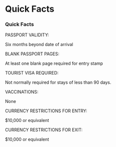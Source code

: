# Quick Facts

### Quick Facts

PASSPORT VALIDITY:

Six months beyond date of arrival

BLANK PASSPORT PAGES:

At least one blank page required for entry stamp

TOURIST VISA REQUIRED:

Not normally required for stays of less than 90 days.

VACCINATIONS:

None

CURRENCY RESTRICTIONS FOR ENTRY:

$10,000 or equivalent

CURRENCY RESTRICTIONS FOR EXIT:

$10,000 or equivalent